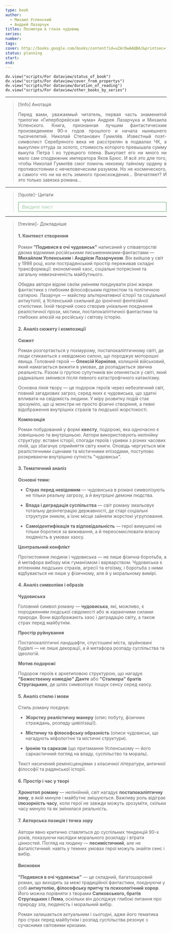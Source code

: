 ```yaml
---
type: book
author:
  - Михаил Успенский
  - Андрей Лазарчук
titles: Посмотри в глаза чудовищ
series: 
number: 
tags: 
cover: http://books.google.com/books/content?id=uZArDwAAQBAJ&printsec=frontcover&img=1&zoom=1&edge=curl&source=gbs_api
status: planning
start: 
end: 
---
```

```dataviewjs
dv.view("scripts/For dataview/status_of_book")
dv.view("scripts/For dataview/cover_from_propertys")
dv.view("scripts/For dataview/duration_of_reading")
dv.view("scripts/For dataview/other_books_by_series")
```
---

>[!info] Анотація
><p align="justify">Перед вами, уважаемый читатель, первая часть знаменитой трилогии «Гиперборейская чума» Андрея Лазарчука и Михаила Успенского. Книга, признанная лучшим фантастическим произведением 90-х годов прошлого и начала нынешнего тысячелетий. Николай Степанович Гумилёв. Известный поэт-символист Серебряного века не расстрелян в подвалах ЧК, а выкуплен оттуда за золото, стоимость которого превышала сумму выкупа Петра I из турецкого плена. Выкупает его ни много ни мало сам сподвижник императора Яков Брюс. И всё это для того, чтобы Николай Гумилёв смог помочь некоему тайному ордену в противостоянии с нечеловеческим разумом. Но не космического, а самого что ни на есть земного происхождения... Впечатляет? И это только завязка романа...</p>

---

>[!quote]- Цитати
><div align="justify" style="border: 2px solid #A0CAA6; padding: 5px 10px 5px 10px; font-style: italic; color: #A0CAA6 ">Введите текст</div>

---
>[!review]- Докладніше
> #### 1. Контекст створення
>
> Роман **"Подивися в очі чудовиськ"** написаний у співавторстві двома відомими російськими письменниками-фантастами — **Михайлом Успенським** і **Андрієм Лазарчуком**. Він вийшов у світ у 1998 році, коли пострадянський простір переживав складні трансформації: економічний хаос, соціальні потрясіння та загальну невизначеність майбутнього.
>
> Обидва автори відомі своїм умінням поєднувати різні жанри фантастики з глибоким філософським підтекстом та політичною сатирою. Лазарчук — майстер альтернативної історії та соціальної антиутопії, а Успенський схильний до іронічної фентезійної стилістики. Їхній творчий союз створив унікальне поєднання реалістичної прози, містики, постапокаліптичної фантастики та глибоких алюзій на російську і світову історію.
>
> #### 2. Аналіз сюжету і композиції
>
> **Сюжет**
>
> Роман розгортається у похмурому, постапокаліптичному світі, де люди стикаються з невідомою силою, що породжує моторошні явища. Головний герой — **Олексій Корнілов**, колишній військовий, який намагається вижити в умовах, де розпадається звична реальність. Разом із групою супутників він опиняється у світі, який радикально змінився після певного катастрофічного катаклізму.
>
> Основна лінія твору — це подорож героїв через небезпечний світ, повний загадкових загроз, серед яких є чудовиська, що здатні впливати на свідомість людини. У міру розвитку подій стає зрозуміло, що ці монстри не просто фізичні створіння, а певні відображення внутрішніх страхів та людської жорстокості.
>
> **Композиція**
>
> Роман побудований у формі **квесту**, подорожі, яка одночасно є зовнішньою та внутрішньою. Автори використовують нелінійну структуру: вставні історії, спогади героїв і уривки з різних часових ліній, що збагачує сприйняття світу книги. Оповідь чергується між реалістичними сценами та містичними епізодами, поступово розкриваючи внутрішню сутність "чудовиськ".
>
> #### 3. Тематичний аналіз
>
> **Основні теми:**
>
> - **Страх перед невідомим** — чудовиська в романі символізують не тільки реальну загрозу, а й внутрішні демони людства.
>
> - **Влада і деградація суспільства** — світ роману змальовує тотальну дезінтеграцію державності, де старі соціальні структури зникли, а їхнє місце зайняли жорстокі угруповання.
>
> - **Самоідентифікація та відповідальність** — герої вимушені не тільки боротися за виживання, а й переосмислювати власну людяність в умовах хаосу.
>
> **Центральний конфлікт**
>
> Протистояння людини і чудовиська — не лише фізична боротьба, а й метафора вибору між гуманізмом і варварством. Чудовиська є втіленням людських страхів, агресії та егоїзму, і боротьба з ними відбувається не лише у фізичному, але й у моральному вимірі.
>
> #### 4. Аналіз символіки і образів
>
> **Чудовиська**
>
> Головний символ роману — **чудовиська**, які, можливо, є породженням людської свідомості або ж караючими силами природи. Вони відображають хаос і деградацію світу, а також страх перед майбутнім.
>
> **Простір руйнування**
>
> Постапокаліптичні ландшафти, спустошені міста, зруйновані будівлі — не лише декорації, а й метафора розпаду суспільства та ідеологій.
>
> **Мотив подорожі**
>
> Подорож героїв є архетиповою структурою, що нагадує **"Божественну комедію" Данте** або **"Сталкера" братів Стругацьких**, де шлях символізує пошук сенсу серед хаосу.
>
> #### 5. Аналіз стилю і мови
>
> Стиль роману поєднує:
>
> - **Жорстку реалістичну манеру** (опис побуту, фізичних страждань, розпаду цивілізації).
>
> - **Містичну та філософську образність** (описи чудовиськ, що нагадують міфологічні та містичні структури).
>
> - **Іронію та сарказм** (що притаманне Успенському — його саркастичний погляд на владу, суспільство та мораль).
>
> Текст насичений ремінісценціями з класичної літератури, античної філософії та радянської історії.
>
> #### 6. Простір і час у творі
>
> **Хронотоп роману** — нелінійний, світ нагадує **постапокаліптичну зону**, в якій минуле і майбутнє змішуються. Важливу роль відіграє **ілюзорність часу**, коли герої не завжди можуть зрозуміти, скільки часу минуло та як змінилася реальність.
>
> #### 7. Авторська позиція і точка зору
>
> Автори явно критично ставляться до суспільних тенденцій 90-х років, показуючи наслідки морального розкладу і втрати цінностей. Погляд на людину — **песимістичний**, але не фаталістичний: навіть у темних умовах герої можуть знайти сенс і вибір.
>
> #### Висновки
>
> **"Подивися в очі чудовиськ"** — це складний, багатошаровий роман, що виходить за межі традиційної фантастики, поєднуючи у собі **антиутопію, філософську притчу та психологічний хорор**. Його можна порівняти з творами **Сапковського, братів Стругацьких і Лема**, оскільки він досліджує глибокі питання про природу зла, людяність і моральний вибір.
>
> Роман залишається актуальним і сьогодні, адже його тематика про страх перед майбутнім і розпад суспільства резонує з сучасними світовими кризами.
> 